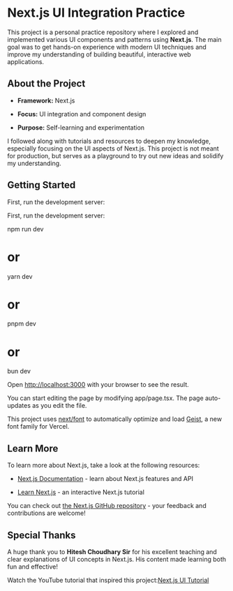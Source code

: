 Next.js UI Integration Practice
===============================

This project is a personal practice repository where I explored and implemented various UI components and patterns using **Next.js**. The main goal was to get hands-on experience with modern UI techniques and improve my understanding of building beautiful, interactive web applications.

About the Project
-----------------

*   **Framework:** Next.js
    
*   **Focus:** UI integration and component design
    
*   **Purpose:** Self-learning and experimentation
    

I followed along with tutorials and resources to deepen my knowledge, especially focusing on the UI aspects of Next.js. This project is not meant for production, but serves as a playground to try out new ideas and solidify my understanding.

Getting Started
---------------

First, run the development server:

First, run the development server:

npm run dev
# or
yarn dev
# or
pnpm dev
# or
bun dev

Open [http://localhost:3000](http://localhost:3000) with your browser to see the result.

You can start editing the page by modifying app/page.tsx. The page auto-updates as you edit the file.

This project uses [next/font](https://nextjs.org/docs/app/building-your-application/optimizing/fonts) to automatically optimize and load [Geist](https://vercel.com/font), a new font family for Vercel.

Learn More
----------

To learn more about Next.js, take a look at the following resources:

*   [Next.js Documentation](https://nextjs.org/docs) - learn about Next.js features and API
    
*   [Learn Next.js](https://nextjs.org/learn) - an interactive Next.js tutorial
    

You can check out [the Next.js GitHub repository](https://github.com/vercel/next.js/) - your feedback and contributions are welcome!

Special Thanks
--------------

A huge thank you to **Hitesh Choudhary Sir** for his excellent teaching and clear explanations of UI concepts in Next.js. His content made learning both fun and effective!

Watch the YouTube tutorial that inspired this project:[Next.js UI Tutorial](https://www.youtube.com/watch?v=cVKB5NQPiFA&ab_channel=ChaiaurCode)